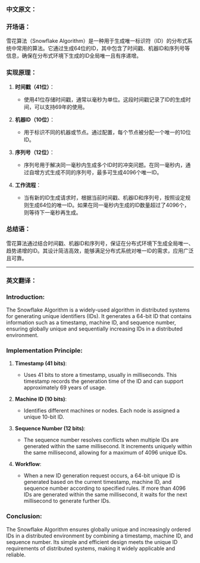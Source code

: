 ### 中文原文：

### 开场语：

雪花算法（Snowflake Algorithm）是一种用于生成唯一标识符（ID）的分布式系统中常用的算法。它通过生成64位的ID，其中包含了时间戳、机器ID和序列号等信息，确保在分布式环境下生成的ID全局唯一且有序递增。

### 实现原理：

1. **时间戳（41位）**：
   - 使用41位存储时间戳，通常以毫秒为单位。这段时间戳记录了ID的生成时间，可以支持69年的使用。

2. **机器ID（10位）**：
   - 用于标识不同的机器或节点。通过配置，每个节点被分配一个唯一的10位ID。

3. **序列号（12位）**：
   - 序列号用于解决同一毫秒内生成多个ID时的冲突问题。在同一毫秒内，通过自增方式生成不同的序列号，最多可生成4096个唯一ID。

4. **工作流程**：
   - 当有新的ID生成请求时，根据当前时间戳、机器ID和序列号，按照设定规则生成64位的唯一ID。如果在同一毫秒内生成的ID数量超过了4096个，则等待下一毫秒再生成。

### 总结语：

雪花算法通过结合时间戳、机器ID和序列号，保证在分布式环境下生成全局唯一、趋势递增的ID。其设计简洁高效，能够满足分布式系统对唯一ID的需求，应用广泛且可靠。

---

### 英文翻译：

### Introduction:

The Snowflake Algorithm is a widely-used algorithm in distributed systems for generating unique identifiers (IDs). It generates a 64-bit ID that contains information such as a timestamp, machine ID, and sequence number, ensuring globally unique and sequentially increasing IDs in a distributed environment.

### Implementation Principle:

1. **Timestamp (41 bits)**:
   - Uses 41 bits to store a timestamp, usually in milliseconds. This timestamp records the generation time of the ID and can support approximately 69 years of usage.

2. **Machine ID (10 bits)**:
   - Identifies different machines or nodes. Each node is assigned a unique 10-bit ID.

3. **Sequence Number (12 bits)**:
   - The sequence number resolves conflicts when multiple IDs are generated within the same millisecond. It increments uniquely within the same millisecond, allowing for a maximum of 4096 unique IDs.

4. **Workflow**:
   - When a new ID generation request occurs, a 64-bit unique ID is generated based on the current timestamp, machine ID, and sequence number according to specified rules. If more than 4096 IDs are generated within the same millisecond, it waits for the next millisecond to generate further IDs.

### Conclusion:

The Snowflake Algorithm ensures globally unique and increasingly ordered IDs in a distributed environment by combining a timestamp, machine ID, and sequence number. Its simple and efficient design meets the unique ID requirements of distributed systems, making it widely applicable and reliable.